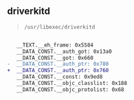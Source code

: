 ## driverkitd

> `/usr/libexec/driverkitd`

```diff

   __TEXT.__eh_frame: 0x5584
   __DATA_CONST.__auth_got: 0x13a0
   __DATA_CONST.__got: 0x660
-  __DATA_CONST.__auth_ptr: 0x780
+  __DATA_CONST.__auth_ptr: 0x760
   __DATA_CONST.__const: 0x9ed8
   __DATA_CONST.__objc_classlist: 0x188
   __DATA_CONST.__objc_protolist: 0x68

```
